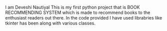 I am Deveshi Nautiyal 
This is my first python project that is BOOK RECOMMENDING SYSTEM which is made to recommend books to the enthusiast readers out there.
In the code provided I have used librabries like tkinter has been  along with various classes.
